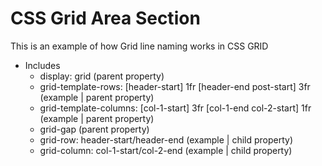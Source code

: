 # CSS Grid Area Section
This is an example of how Grid line naming works in CSS GRID

* Includes
    * display: grid (parent property)
    * grid-template-rows: [header-start] 1fr [header-end post-start] 3fr (example | parent property)
    * grid-template-columns: [col-1-start] 3fr [col-1-end col-2-start] 1fr (example | parent property)
    * grid-gap (parent property)
    * grid-row: header-start/header-end (example | child property)
    * grid-column: col-1-start/col-2-end (example | child property)